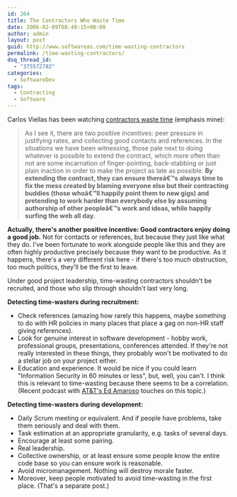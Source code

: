 ```yaml
---
id: 264
title: The Contractors Who Waste Time
date: 2006-02-09T08:49:15+00:00
author: admin
layout: post
guid: http://www.softwareas.com/time-wasting-contractors
permalink: /time-wasting-contractors/
dsq_thread_id:
  - "375572782"
categories:
  - SoftwareDev
tags:
  - Contracting
  - Software
---
```

Carlos Viellas has been watching <a href="http://www.lixo.org/archives/2006/02/05/contracting-and-the-stockholm-syndrome/">contractors waste time</a> (emphasis mine):
<blockquote>
As I see it, there are two positive incentives: peer pressure in justifying rates, and collecting good contacts and references. In the situations we have been witnessing, those pale next to doing whatever is possible to extend the contract, which more often than not are some incarnation of finger-pointing, back-stabbing or just plain inaction in order to make the project as late as possible. <strong>By extending the contract, they can ensure thereâ€™s always time to fix the mess created by blaming everyone else but their contracting buddies (those whoâ€™ll happily point them to new gigs) and pretending to work harder than everybody else by assuming authorship of other peopleâ€™s work and ideas, while happily surfing the web all day.</strong>
</blockquote>

<strong>Actually, there's another positive incentive: Good contractors enjoy doing a good job.</strong> Not for contacts or references, but because they just like what they do. I've been fortunate to work alongside people like this and they are often highly productive precisely because they want to be productive. As it happens, there's a very different risk here - if there's too much obstruction, too much politics, they'll be the first to leave.

Under good project leadership, time-wasting contractors shouldn't be recruited, and those who slip through shouldn't last very long.

<strong>Detecting time-wasters during recruitment:</strong>
<ul>
<li>Check references (amazing how rarely this happens, maybe something to do with HR policies in many places that place a gag on non-HR staff giving references).</li>
<li>Look for genuine interest in software development - hobby work, professional groups, presentations, conferences attended. If they're not really interested in these things, they probably won't be motivated to do a stellar job on your project either.</li>
<li>Education and experience. It would be nice if you could learn "Information Security in 60 minutes or less", but, well, you can't. I think this is relevant to time-wasting because there seems to be a correlation. (Recent podcast with <a href="http://www.thepodlounge.com.au/download.php?pod=235704&feed=8568&url=http://cdn.itconversations.com/ITC.FS-EdAmoroso-2006.01.20.mp3">AT&amp;T's Ed Amaroso</a> touches on this topic.)</li>
</ul>

<strong>Detecting time-wasters during development:</strong>
<ul>
<li>Daily Scrum meeting or equivalent. And if people have problems, take them seriously and deal with them.</li>
<li>Task estimation at an appropriate granularity, e.g. tasks of several days.</li>
<li>Encourage at least some pairing.</li>
<li>Real leadership.</li>
<li>Collective ownership, or at least ensure some people know the entire code base so you can ensure work is reasonable.</li>
<li>Avoid micromanagement. Nothing will destroy morale faster.</li>
<li>Moreover, keep people motivated to avoid time-wasting in the first place. (That's a separate post.)</li>
</ul>